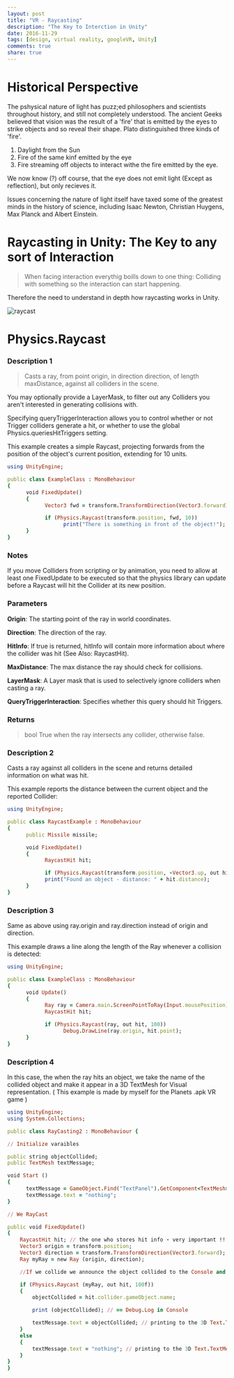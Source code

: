 ```yaml
---
layout: post
title: "VR - Raycasting"
description: "The Key to Interction in Unity"
date: 2016-11-29
tags: [design, virtual reality, googleVR, Unity]
comments: true
share: true
---
```


# Historical Perspective

The pshysical nature of light has puzz;ed philosophers and scientists throughout history, and still not completely understood. The ancient Geeks believed that vision was the result of a 'fire' that is emitted by the eyes to strike objects and so reveal their shape. Plato distinguished three kinds of 'fire'. 

1. Daylight from the Sun
2. Fire of the same kinf emitted by the eye
3. Fire streaming off objects to interact withe the fire emitted  by the eye.

We now know (?) off course, that the eye does not emit light (Except as reflection), but only recieves it. 

Issues concerning the nature of light itself have taxed some of the greatest minds in the history of science, including Isaac Newton, Christian Huygens, Max Planck and Albert Einstein.

# Raycasting in Unity: The Key to any sort of Interaction

> When facing interaction everythig boills down to one thing: Colliding with something so the interaction can start happening.

Therefore the need to understand in depth how raycasting works in Unity.

![raycast](https://cloud.githubusercontent.com/assets/17754060/20708944/cbe4bde0-b608-11e6-998e-a75763118da7.png)

# Physics.Raycast

### Description 1

> Casts a ray, from point origin, in direction direction, of length maxDistance, against all colliders in the scene.

You may optionally provide a LayerMask, to filter out any Colliders you aren't interested in generating collisions with. 

Specifying queryTriggerInteraction allows you to control whether or not Trigger colliders generate a hit, or whether to use the global Physics.queriesHitTriggers setting.

This example creates a simple Raycast, projecting forwards from the position of the object's current position, extending for 10 units.

```ruby
using UnityEngine;

public class ExampleClass : MonoBehaviour 
{
      void FixedUpdate() 
      {
            Vector3 fwd = transform.TransformDirection(Vector3.forward);

            if (Physics.Raycast(transform.position, fwd, 10)) 
                  print("There is something in front of the object!");
      }
}
```

### Notes

If you move Colliders from scripting or by animation, you need to allow at least one FixedUpdate to be executed so that the physics library can update before a Raycast will hit the Collider at its new position.

### Parameters

**Origin**:                       The starting point of the ray in world coordinates. 

**Direction**:                    The direction of the ray. 

**HitInfo**:                      If true is returned, hitInfo will contain more information about where the collider was hit (See Also: RaycastHit).

**MaxDistance**:                  The max distance the ray should check for collisions.  

**LayerMask**:                    A Layer mask that is used to selectively ignore colliders when casting a ray. 

**QueryTriggerInteraction**:      Specifies whether this query should hit Triggers. 


### Returns

> bool True when the ray intersects any collider, otherwise false.

### Description 2

Casts a ray against all colliders in the scene and returns detailed information on what was hit.

This example reports the distance between the current object and the reported Collider:

```ruby
using UnityEngine;

public class RaycastExample : MonoBehaviour
{
      public Missile missile;

      void FixedUpdate()
      {
            RaycastHit hit;

            if (Physics.Raycast(transform.position, -Vector3.up, out hit))
            print("Found an object - distance: " + hit.distance);
      }
}
```

### Description 3

Same as above using ray.origin and ray.direction instead of origin and direction.

This example draws a line along the length of the Ray whenever a collision is detected:

```ruby
using UnityEngine;

public class ExampleClass : MonoBehaviour 
{
      void Update() 
      {
            Ray ray = Camera.main.ScreenPointToRay(Input.mousePosition);
            RaycastHit hit;

            if (Physics.Raycast(ray, out hit, 100)) 
                  Debug.DrawLine(ray.origin, hit.point);
      }
}
```

### Description 4

In this case, the when the ray hits an object, we take the name of the collided object and make it appear 
in a 3D TextMesh for Visual representation. ( This example is made by myself for the Planets .apk VR game )

```ruby
using UnityEngine;
using System.Collections;

public class RayCasting2 : MonoBehaviour {

// Initialize varaibles

public string objectCollided;
public TextMesh textMessage;

void Start () 
{
      textMessage = GameObject.Find("TextPanel").GetComponent<TextMesh> ();
      textMessage.text = "nothing";
}

// We RayCast

public void FixedUpdate() 
{
    RaycastHit hit; // the one who stores hit info - very important !!!
    Vector3 origin = transform.position;
    Vector3 direction = transform.TransformDirection(Vector3.forward);
    Ray myRay = new Ray (origin, direction);

    //If we collide we announce the object collided to the Console and to a 3DText

    if (Physics.Raycast (myRay, out hit, 100f)) 
    {
        objectCollided = hit.collider.gameObject.name;

        print (objectCollided); // == Debug.Log in Console

        textMessage.text = objectCollided; // printing to the 3D Text.TextMesh.text
    } 
    else 
    {
        textMessage.text = "nothing"; // printing to the 3D Text.TextMesh.text
    }
}
}

```




